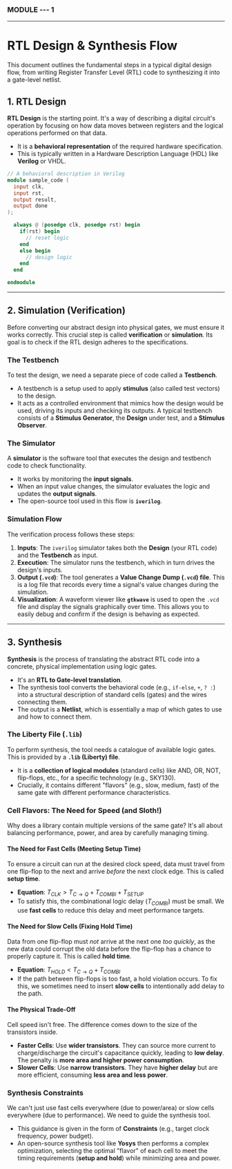 
###  MODULE --- 1
------

# RTL Design & Synthesis Flow

This document outlines the fundamental steps in a typical digital design flow, from writing Register Transfer Level (RTL) code to synthesizing it into a gate-level netlist.

## 1\. RTL Design

**RTL Design** is the starting point. It's a way of describing a digital circuit's operation by focusing on how data moves between registers and the logical operations performed on that data.

  - It is a **behavioral representation** of the required hardware specification.
  - This is typically written in a Hardware Description Language (HDL) like **Verilog** or VHDL.

<!-- end list -->

```verilog
// A behavioral description in Verilog
module sample_code (
  input clk,
  input rst,
  output result,
  output done
);

  always @ (posedge clk, posedge rst) begin
    if(rst) begin
      // reset logic
    end
    else begin
      // design logic
    end
  end

endmodule
```

-----

## 2\. Simulation (Verification)

Before converting our abstract design into physical gates, we must ensure it works correctly. This crucial step is called **verification** or **simulation**. Its goal is to check if the RTL design adheres to the specifications.

### The Testbench

To test the design, we need a separate piece of code called a **Testbench**.

  - A testbench is a setup used to apply **stimulus** (also called test vectors) to the design.
  - It acts as a controlled environment that mimics how the design would be used, driving its inputs and checking its outputs. A typical testbench consists of a **Stimulus Generator**, the **Design** under test, and a **Stimulus Observer**.

### The Simulator

A **simulator** is the software tool that executes the design and testbench code to check functionality.

  - It works by monitoring the **input signals**.
  - When an input value changes, the simulator evaluates the logic and updates the **output signals**.
  - The open-source tool used in this flow is **`iverilog`**.

### Simulation Flow

The verification process follows these steps:

1.  **Inputs**: The `iverilog` simulator takes both the **Design** (your RTL code) and the **Testbench** as input.
2.  **Execution**: The simulator runs the testbench, which in turn drives the design's inputs.
3.  **Output (`.vcd`)**: The tool generates a **Value Change Dump (`.vcd`) file**. This is a log file that records every time a signal's value changes during the simulation.
4.  **Visualization**: A waveform viewer like **`gtkwave`** is used to open the `.vcd` file and display the signals graphically over time. This allows you to easily debug and confirm if the design is behaving as expected.

-----

## 3\. Synthesis

**Synthesis** is the process of translating the abstract RTL code into a concrete, physical implementation using logic gates.

  - It's an **RTL to Gate-level translation**.
  - The synthesis tool converts the behavioral code (e.g., `if-else`, `+`, `? :`) into a structural description of standard cells (gates) and the wires connecting them.
  - The output is a **Netlist**, which is essentially a map of which gates to use and how to connect them.

### The Liberty File (`.lib`)

To perform synthesis, the tool needs a catalogue of available logic gates. This is provided by a **`.lib` (Liberty) file**.

  - It is a **collection of logical modules** (standard cells) like AND, OR, NOT, flip-flops, etc., for a specific technology (e.g., SKY130).
  - Crucially, it contains different "flavors" (e.g., slow, medium, fast) of the same gate with different performance characteristics.

### Cell Flavors: The Need for Speed (and Sloth\!) 

Why does a library contain multiple versions of the same gate? It's all about balancing performance, power, and area by carefully managing timing.

#### The Need for Fast Cells (Meeting Setup Time)

To ensure a circuit can run at the desired clock speed, data must travel from one flip-flop to the next and arrive *before* the next clock edge. This is called **setup time**.

  - **Equation**: $T_{CLK} > T_{C \to Q} + T_{COMBI} + T_{SETUP}$
  - To satisfy this, the combinational logic delay ($T_{COMBI}$) must be small. We use **fast cells** to reduce this delay and meet performance targets.

#### The Need for Slow Cells (Fixing Hold Time)

Data from one flip-flop must *not* arrive at the next one *too quickly*, as the new data could corrupt the old data before the flip-flop has a chance to properly capture it. This is called **hold time**.

  - **Equation**: $T_{HOLD} < T_{C \to Q} + T_{COMBI}$
  - If the path between flip-flops is too fast, a hold violation occurs. To fix this, we sometimes need to insert **slow cells** to intentionally add delay to the path.

#### The Physical Trade-Off

Cell speed isn't free. The difference comes down to the size of the transistors inside.

  - **Faster Cells**: Use **wider transistors**. They can source more current to charge/discharge the circuit's capacitance quickly, leading to **low delay**. The penalty is **more area and higher power consumption**.
  - **Slower Cells**: Use **narrow transistors**. They have **higher delay** but are more efficient, consuming **less area and less power**.

### Synthesis Constraints

We can't just use fast cells everywhere (due to power/area) or slow cells everywhere (due to performance). We need to guide the synthesis tool.

  - This guidance is given in the form of **Constraints** (e.g., target clock frequency, power budget).
  - An open-source synthesis tool like **Yosys** then performs a complex optimization, selecting the optimal "flavor" of each cell to meet the timing requirements (**setup and hold**) while minimizing area and power.
